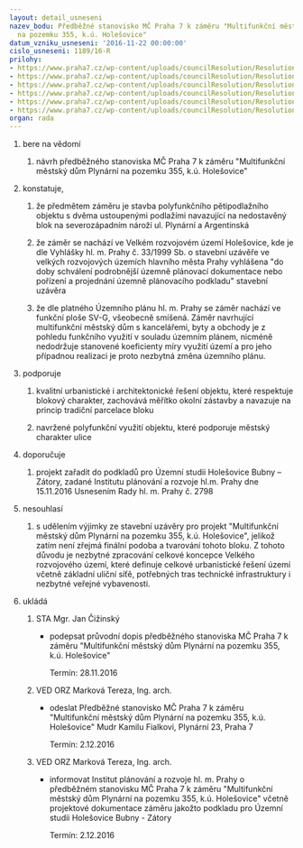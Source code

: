```yaml
---
layout: detail_usneseni
nazev_bodu: Předběžné stanovisko MČ Praha 7 k záměru "Multifunkční městský dům Plynární
  na pozemku 355, k.ú. Holešovice"
datum_vzniku_usneseni: '2016-11-22 00:00:00'
cislo_usneseni: 1189/16-R
prilohy:
- https://www.praha7.cz/wp-content/uploads/councilResolution/Resolutions/27602/export/P1Duvodovazprava~137071.doc
- https://www.praha7.cz/wp-content/uploads/councilResolution/Resolutions/27602/export/P2dopis~137070.doc
- https://www.praha7.cz/wp-content/uploads/councilResolution/Resolutions/27602/export/160624_zadost_stanovisko_mc_7_holesovice355~137069.PDF
- https://www.praha7.cz/wp-content/uploads/councilResolution/Resolutions/27602/export/160923_KOMROZ~137068.docx
- https://www.praha7.cz/wp-content/uploads/councilResolution/Resolutions/27602/export/UsnRHMPkomplet~137067.pdf
- https://www.praha7.cz/wp-content/uploads/councilResolution/Resolutions/27602/export/export~297277.pdf
organ: rada
---
```

<ol id="urzList" class="urzList_view"><li id="" class="urzClass1"><span name="1">bere na vědomí</span><ol class="urzOlClass"><li style="text-align: left;" id="" class="urzClass2"><span><p>návrh předběžného stanoviska MČ Praha 7 k záměru "Multifunkční městský dům Plynární na pozemku 355, k.ú. Holešovice"</p></span></li></ol></li><li id="" class="urzClass1"><span name="50">konstatuje,</span><ol class="urzOlClass"><li style="text-align: left;" id="" class="urzClass2"><span><p>že předmětem záměru je stavba polyfunkčního pětipodlažního objektu s dvěma ustoupenými podlažími navazující na nedostavěný blok na severozápadním nároží ul. Plynární a Argentinská<br></p></span></li><li style="text-align: left;" id="" class="urzClass2"><span><p>že záměr se nachází ve Velkém rozvojovém území Holešovice, kde je dle Vyhlášky hl. m. Prahy č. 33/1999 Sb. o stavební uzávěře ve velkých rozvojových územích hlavního města Prahy vyhlášena "do doby schválení podrobnější územně plánovací dokumentace nebo pořízení a projednání územně plánovacího podkladu" stavební uzávěra<br></p></span></li><li style="text-align: left;" id="" class="urzClass2"><span><p>že dle platného Územního plánu hl. m. Prahy se záměr nachází ve funkční ploše SV-G, všeobecně smíšená. Záměr navrhující multifunkční městský dům s kancelářemi, byty a obchody je z pohledu funkčního využití v souladu územním plánem, nicméně nedodržuje stanovené koeficienty míry využití území a pro jeho případnou realizaci je proto nezbytná změna územního plánu.</p></span></li></ol></li><li id="" class="urzClass1"><span name="15">podporuje</span><ol class="urzOlClass"><li style="text-align: left;" id="" class="urzClass2"><span><p>kvalitní urbanistické i architektonické řešení objektu, které respektuje blokový charakter, zachovává měřítko okolní zástavby a navazuje na princip tradiční parcelace bloku<br></p></span></li><li style="text-align: left;" id="" class="urzClass2"><span><p>navržené polyfunkční využití objektu, které podporuje městský charakter ulice</p></span></li></ol></li><li id="" class="urzClass1"><span name="4">doporučuje</span><ol class="urzOlClass"><li style="text-align: left;" id="" class="urzClass2"><span><p>projekt zařadit do podkladů pro Územní studii Holešovice Bubny – Zátory, zadané Institutu plánování a rozvoje hl.m. Prahy dne 15.11.2016 Usnesením Rady hl. m. Prahy č. 2798<br></p></span></li></ol></li><li id="" class="urzClass1"><span name="11">nesouhlasí</span><ol class="urzOlClass"><li style="text-align: left;" id="" class="urzClass2"><span><p>s udělením výjimky ze stavební uzávěry pro projekt "Multifunkční městský dům Plynární na pozemku 355, k.ú. Holešovice", jelikož zatím není zřejmá finální podoba a tvarování tohoto bloku. Z tohoto důvodu je nezbytné zpracování celkové koncepce Velkého rozvojového území, které definuje celkové urbanistické řešení území včetně základní uliční síťě, potřebných tras technické infrastruktury i nezbytné veřejné vybavenosti.<br></p></span></li></ol></li><li class="urzClass1" id="urzUkoly"><span name="1">ukládá</span><ol class="urzOlClass"><li class="urzClass2"><span><p>STA Mgr. Jan Čižinský</p></span><ul class="urzUlClass"><li class="urzClass3"><span><p>podepsat průvodní dopis předběžného stanoviska MČ Praha 7 k záměru "Multifunkční městský dům Plynární na pozemku 355, k.ú. Holešovice"</p></span><span class="urzUkolTermin">  Termín:&nbsp;28.11.2016</span></li></ul></li><li class="urzClass2"><span><p>VED ORZ Marková Tereza, Ing. arch.</p></span><ul class="urzUlClass"><li class="urzClass3"><span><p>odeslat Předběžné stanovisko MČ Praha 7 k záměru "Multifunkční městský dům Plynární na pozemku 355, k.ú. Holešovice" Mudr Kamilu Fialkovi, Plynární 23, Praha 7</p></span><span class="urzUkolTermin">  Termín:&nbsp;2.12.2016</span></li></ul></li><li class="urzClass2"><span><p>VED ORZ Marková Tereza, Ing. arch.</p></span><ul class="urzUlClass"><li class="urzClass3"><span><p>informovat Institut plánování a rozvoje hl. m. Prahy o předběžném stanovisku MČ Praha 7 k záměru "Multifunkční městský dům Plynární na pozemku 355, k.ú. Holešovice" včetně projektové dokumentace záměru jakožto podkladu pro Územní studii Holešovice Bubny - Zátory</p></span><span class="urzUkolTermin">  Termín:&nbsp;2.12.2016</span></li></ul></li></ol></li></ol>